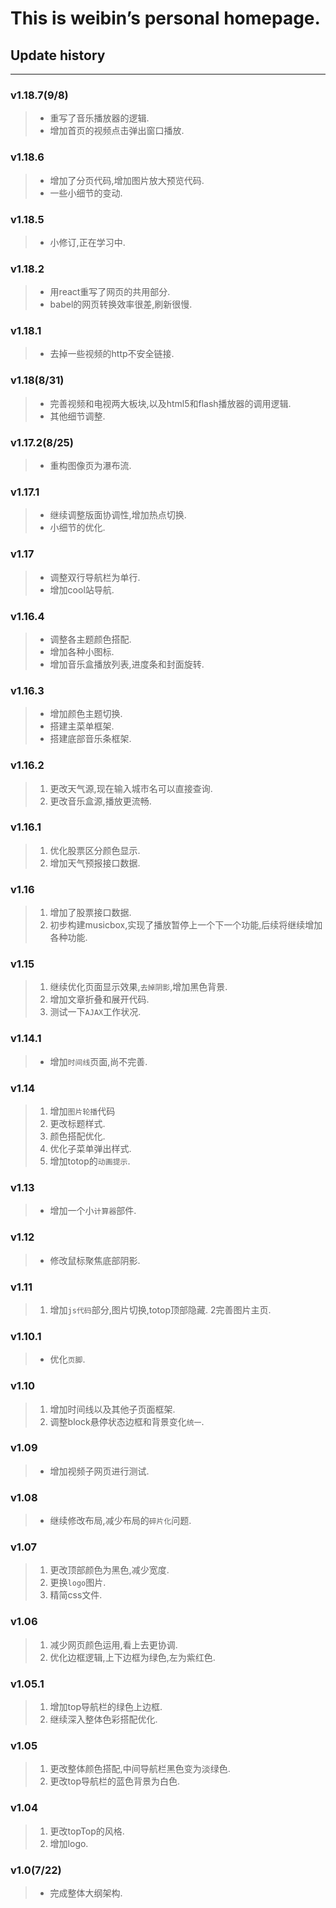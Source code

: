 This is weibin’s personal homepage.
===
## Update history
---
### v1.18.7(9/8)
>* 重写了音乐播放器的逻辑.
>* 增加首页的视频点击弹出窗口播放.
### v1.18.6
>* 增加了分页代码,增加图片放大预览代码.
>* 一些小细节的变动.
### v1.18.5
>* 小修订,正在学习中.
### v1.18.2
>* 用react重写了网页的共用部分.
>* babel的网页转换效率很差,刷新很慢.

### v1.18.1
>* 去掉一些视频的http不安全链接.

### v1.18(8/31)
>* 完善视频和电视两大板块,以及html5和flash播放器的调用逻辑.
>* 其他细节调整.

### v1.17.2(8/25)
>* 重构图像页为瀑布流.

### v1.17.1
>* 继续调整版面协调性,增加热点切换.
>* 小细节的优化.

### v1.17
>* 调整双行导航栏为单行.
>* 增加cool站导航.

### v1.16.4
>* 调整各主题颜色搭配.
>* 增加各种小图标.
>* 增加音乐盒播放列表,进度条和封面旋转.

### v1.16.3
>* 增加颜色主题切换.
>* 搭建主菜单框架.
>* 搭建底部音乐条框架.

### v1.16.2
> 1. 更改天气源,现在输入城市名可以直接查询.
> 2. 更改音乐盒源,播放更流畅.

### v1.16.1
> 1. 优化股票区分颜色显示.
> 2. 增加天气预报接口数据.

### v1.16
> 1. 增加了股票接口数据.
> 2. 初步构建musicbox,实现了播放暂停上一个下一个功能,后续将继续增加各种功能.
 
### v1.15
> 1. 继续优化页面显示效果,`去掉阴影`,增加黑色背景.
> 2. 增加文章折叠和展开代码.
> 3. 测试一下`AJAX`工作状况.

### v1.14.1
>* 增加`时间线`页面,尚不完善.

### v1.14
> 1. 增加`图片轮播`代码
> 2. 更改标题样式.
> 3. 颜色搭配优化.
> 4. 优化子菜单弹出样式.
> 5. 增加totop的`动画提示`.

### v1.13
>* 增加一个小`计算器`部件.

### v1.12
>* 修改鼠标聚焦底部阴影.

### v1.11
> 1. 增加`js代码`部分,图片切换,totop顶部隐藏.
> 2完善图片主页.

### v1.10.1
>* 优化`页脚`.
 
### v1.10
> 1. 增加时间线以及其他子页面框架.
> 2. 调整block悬停状态边框和背景变化`统一`.

### v1.09
>* 增加视频子网页进行测试.

### v1.08
>* 继续修改布局,减少布局的`碎片化`问题.

### v1.07
> 1. 更改顶部颜色为黑色,减少宽度.
> 2. 更换`logo`图片.
> 3. 精简css文件.

### v1.06
> 1. 减少网页颜色运用,看上去更协调.
> 2. 优化边框逻辑,上下边框为绿色,左为紫红色.

### v1.05.1 
> 1. 增加top导航栏的绿色上边框.
> 2. 继续深入整体色彩搭配优化.

### v1.05
> 1. 更改整体颜色搭配,中间导航栏黑色变为淡绿色.
> 2. 更改top导航栏的蓝色背景为白色.

### v1.04
> 1. 更改topTop的风格.
> 2. 增加logo.

### v1.0(7/22)
>* 完成整体大纲架构.